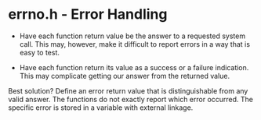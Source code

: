 # errno.h - Error Handling

* Have each function return value be the answer to a requested system call.
  This may, however, make it difficult to report errors in a way that is easy
  to test.

* Have each function return its value as a success or a failure indication.
  This may complicate getting our answer from the returned value.

Best solution? Define an error return value that is distinguishable from any
valid answer.
The functions do not exactly report which error occurred.
The specific error is stored in a variable with external linkage.
